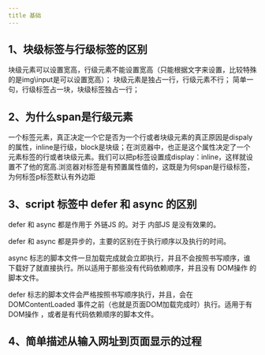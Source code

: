 ```yaml
---
title 基础
---
```


## 1、块级标签与行级标签的区别

块级元素可以设置宽高，行级元素不能设置宽高（只能根据文字来设置，比较特殊的是img\input是可以设置宽高）；
块级元素是独占一行，行级元素不行；
简单一句，行级标签占一块，块级标签独占一行；

## 2、为什么span是行级元素

一个标签元素，真正决定一个它是否为一个行或者块级元素的真正原因是dispaly的属性，inline是行级，block是块级；在浏览器中，也正是这个属性决定了一个元素标签的行或者块级元素。我们可以把p标签设置成display：inline，这样就设置不了他的宽高.浏览器对标签是有预置属性值的，这既是为何span是行级标签，为何标签p标签默认有外边距

## 3、script 标签中 defer 和 async 的区别

defer 和 async 都是作用于 外链JS 的。对于 内部JS 是没有效果的。

defer 和 async 都是异步的，主要的区别在于执行顺序以及执行的时间。

async 标志的脚本文件一旦加载完成就会立即执行，并且不会按照书写顺序，谁下载好了就直接执行。所以适用于那些没有代码依赖顺序，并且没有 DOM操作 的脚本文件。

defer 标志的脚本文件会严格按照书写顺序执行，并且，会在 DOMContentLoaded 事件之前（也就是页面DOM加载完成时）执行。适用于有 DOM操作 ，或者是有代码依赖顺序的脚本文件。

## 4、简单描述从输入网址到页面显示的过程

